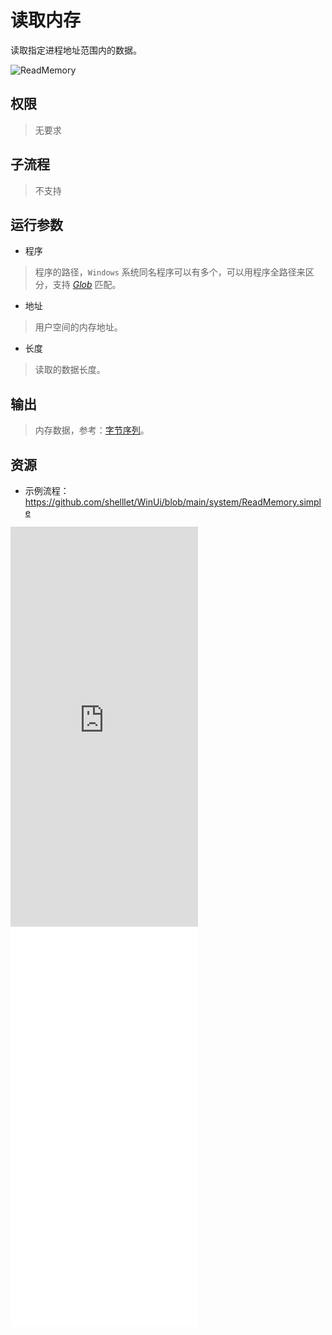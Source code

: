 # 读取内存 

读取指定进程地址范围内的数据。

![ReadMemory](./images/18.png ':size=90%')

## 权限
> 无要求

## 子流程

> 不支持

## 运行参数
* 程序
> 程序的路径，`Windows` 系统同名程序可以有多个，可以用程序全路径来区分，支持 [*Glob*](./introduction/workflow/glob.md) 匹配。

* 地址
> 用户空间的内存地址。

* 长度
> 读取的数据长度。

## 输出

>   内存数据，参考：[字节序列](./types/Bytes.md)。

## 资源

* 示例流程：https://github.com/shelllet/WinUi/blob/main/system/ReadMemory.simple

<iframe type="text/html" height="640px" src="https://www.youtube.com/embed/yeXkvJIScUk" frameborder="0"></iframe>

<iframe src="//player.bilibili.com/player.html?bvid=BV1ruRPYRESW&page=1&autoplay=0" height='640px' scrolling="no" frameborder="no" framespacing="0" allowfullscreen="true"></iframe>
